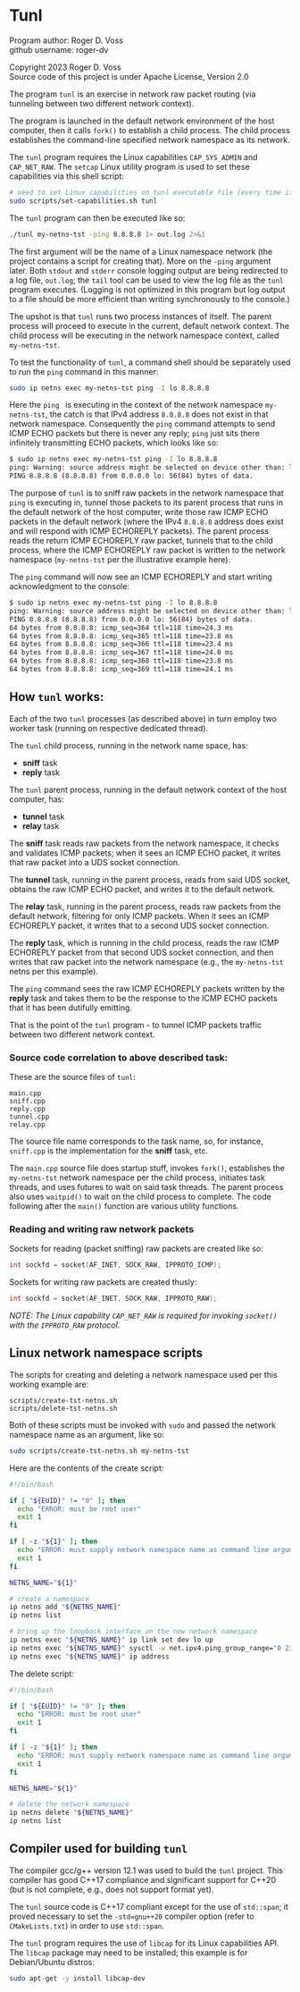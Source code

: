 # Tunl

Program author: Roger D. Voss  
github username: roger-dv  
  
Copyright 2023 Roger D. Voss  
Source code of this project is under Apache License, Version 2.0


The program `tunl` is an exercise in network raw packet routing (via tunneling between two different network context).

The program is launched in the default network environment of the host computer, then it calls `fork()` to establish a child process. The child process establishes the command-line specified network namespace as its network.

The `tunl` program requires the Linux capabilities `CAP_SYS_ADMIN` and `CAP_NET_RAW`. The `setcap` Linux utility program is used to set these capabilities via this shell script:

```sh
# need to set Linux capabilities on tunl executable file (every time it's rebuilt)
sudo scripts/set-capabilities.sh tunl
```

The `tunl` program can then be executed like so:


```sh
./tunl my-netns-tst -ping 8.8.8.8 1> out.log 2>&1
```

The first argument will be the name of a Linux namespace network (the project contains a script for creating that). More on the `-ping` argument later. Both `stdout` and `stderr` console logging output are being redirected to a log file, `out.log`; the `tail` tool can be used to view the log file as the `tunl` program executes. (Logging is not optimized in this program but log output to a file should be more efficient than writing synchronously to the console.)

The upshot is that `tunl` runs two process instances of itself. The parent process will proceed to execute in the current, default network context. The child process will be executing in the network namespace context, called `my-netns-tst`.

To test the functionality of `tunl`, a command shell should be separately used to run the `ping` command in this manner:

```sh
sudo ip netns exec my-netns-tst ping -I lo 8.8.8.8
```

Here the `ping ` is executing in the context of the network namespace `my-netns-tst`, the catch is that IPv4 address `8.8.8.8` does not exist in that network namespace. Consequently the `ping` command attempts to send ICMP ECHO packets but there is never any reply; `ping` just sits there infinitely transmitting ECHO packets, which looks like so:

```sh
$ sudo ip netns exec my-netns-tst ping -I lo 8.8.8.8
ping: Warning: source address might be selected on device other than: lo
PING 8.8.8.8 (8.8.8.8) from 0.0.0.0 lo: 56(84) bytes of data.
```

The purpose of `tunl` is to sniff raw packets in the network namespace that `ping` is executing in, tunnel those packets to its parent process that runs in the default network of the host computer, write those raw ICMP ECHO packets in the default network (where the IPv4 `8.8.8.8` address does exist and will respond with ICMP ECHOREPLY packets). The parent process reads the return ICMP ECHOREPLY raw packet, tunnels that to the child process, where the ICMP ECHOREPLY raw packet is written to the network namespace (`my-netns-tst` per the illustrative example here).

The `ping` command will now see an ICMP ECHOREPLY and start writing acknowledgment to the console:

```sh
$ sudo ip netns exec my-netns-tst ping -I lo 8.8.8.8
ping: Warning: source address might be selected on device other than: lo
PING 8.8.8.8 (8.8.8.8) from 0.0.0.0 lo: 56(84) bytes of data.
64 bytes from 8.8.8.8: icmp_seq=364 ttl=118 time=24.3 ms
64 bytes from 8.8.8.8: icmp_seq=365 ttl=118 time=23.8 ms
64 bytes from 8.8.8.8: icmp_seq=366 ttl=118 time=23.4 ms
64 bytes from 8.8.8.8: icmp_seq=367 ttl=118 time=24.0 ms
64 bytes from 8.8.8.8: icmp_seq=368 ttl=118 time=23.8 ms
64 bytes from 8.8.8.8: icmp_seq=369 ttl=118 time=24.1 ms
```

## How `tunl` works:

Each of the two `tunl` processes (as described above) in turn employ two worker task (running on respective dedicated thread).

The `tunl` child process, running in the network name space, has:

- **sniff** task
- **reply** task

The `tunl` parent process, running in the default network context of the host computer, has:

- **tunnel** task
- **relay** task

The **sniff** task reads raw packets from the network namespace, it checks and validates ICMP packets; when it sees an ICMP ECHO packet, it writes that raw packet into a UDS socket connection.

The **tunnel** task, running in the parent process, reads from said UDS socket, obtains the raw ICMP ECHO packet, and writes it to the default network.

The **relay** task, running in the parent process, reads raw packets from the default network, filtering for only ICMP packets. When it sees an ICMP ECHOREPLY packet, it writes that to a second UDS socket connection.

The **reply** task, which is running in the child process, reads the raw ICMP ECHOREPLY packet from that second UDS socket connection, and then writes that raw packet into the network namespace (e.g., the `my-netns-tst` netns per this example).

The `ping` command sees the raw ICMP ECHOREPLY packets written by the **reply** task and takes them to be the response to the ICMP ECHO packets that it has been dutifully emitting.

That is the point of the `tunl` program - to tunnel ICMP packets traffic between two different network context.

### Source code correlation to above described task:

These are the source files of `tunl`:

```
main.cpp
sniff.cpp
reply.cpp
tunnel.cpp
relay.cpp
```

The source file name corresponds to the task name, so, for instance, `sniff.cpp` is the implementation  for the **sniff** task, etc.

The `main.cpp` source file does startup stuff, invokes `fork()`, establishes the `my-netns-tst` network namespace per the child process, initiates task threads, and uses futures to wait on said task threads. The parent process also uses `waitpid()` to wait on the child process to complete. The code following after the `main()` function are various utility functions.

### Reading and writing raw network packets

Sockets for reading (packet sniffing) raw packets are created like so:

```C
int sockfd = socket(AF_INET, SOCK_RAW, IPPROTO_ICMP);
```

Sockets for writing raw packets are created thusly:

```C
int sockfd = socket(AF_INET, SOCK_RAW, IPPROTO_RAW);
```

*NOTE: The Linux capability `CAP_NET_RAW` is required for invoking `socket()` with the `IPPROTO_RAW` protocol.*

## Linux network namespace scripts

The scripts for creating and deleting a network namespace used per this working example are:

```
scripts/create-tst-netns.sh
scripts/delete-tst-netns.sh
```

Both of these scripts must be invoked with `sudo` and passed the network namespace name as an argument, like so:

```sh
sudo scripts/create-tst-netns.sh my-netns-tst
```

Here are the contents of the create script:

```sh
#!/bin/bash

if [ "${EUID}" != "0" ]; then
  echo "ERROR: must be root user"
  exit 1
fi

if [ -z "${1}" ]; then
  echo "ERROR: must supply network namespace name as command line argument"
  exit 1
fi

NETNS_NAME="${1}"

# create a namespace
ip netns add "${NETNS_NAME}"
ip netns list

# bring up the loopback interface on the new network namespace
ip netns exec "${NETNS_NAME}" ip link set dev lo up
ip netns exec "${NETNS_NAME}" sysctl -w net.ipv4.ping_group_range="0 2147483647"
ip netns exec "${NETNS_NAME}" ip address
```

The delete script:

```sh
#!/bin/bash

if [ "${EUID}" != "0" ]; then
  echo "ERROR: must be root user"
  exit 1
fi

if [ -z "${1}" ]; then
  echo "ERROR: must supply network namespace name as command line argument"
  exit 1
fi

NETNS_NAME="${1}"

# delete the network namespace
ip netns delete "${NETNS_NAME}" 
ip netns list
```

## Compiler used for building `tunl`

The compiler gcc/g++ version 12.1 was used to build the `tunl` project. This compiler has good C++17 compliance and significant support for C++20 (but is not complete, e.g., does not support format yet).

The `tunl` source code is C++17 compliant except for the use of `std::span`; it proved necessary to set the `-std=gnu++20` compiler option (refer to `CMakeLists.txt`) in order to use `std::span`.

The `tunl` program requires the use of `libcap` for its Linux capabilities API. The `libcap` package may need to be installed; this example is for Debian/Ubuntu distros:

```sh
sudo apt-get -y install libcap-dev
```